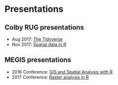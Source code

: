 # Presentations

## Colby RUG presentations

 * Aug 2017: [The Tidyverse](Presentation_ColbyRUG_AUG2017.html)
 * Nov 2017: [Spatial data in R](Presentation_ColbyRUG_NOV2017.html)

## MEGIS presentations

* 2016 Conference: [GIS and Spatial Analysis with R](https://mgimond.github.io/MEGUG2016/Tutorial.html)
* 2017 Conference: [Raster analysis in R](https://mgimond.github.io/megug2017/index.html)

